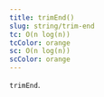 ```yaml
---
title: trimEnd()
slug: string/trim-end
tc: O(n log(n))
tcColor: orange
sc: O(n log(n))
scColor: orange
---
```

`trimEnd`.